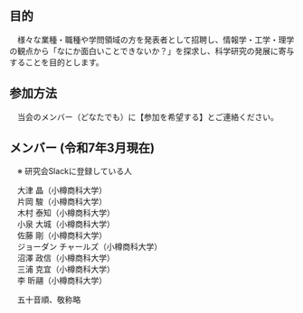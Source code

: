 ## 目的

　様々な業種・職種や学問領域の方を発表者として招聘し、情報学・工学・理学の観点から「なにか面白いことできないか？」を探求し、科学研究の発展に寄与することを目的とします。

## 参加方法

　当会のメンバー（どなたでも）に【参加を希望する】とご連絡ください。

## メンバー (令和7年3月現在)
　※ 研究会Slackに登録している人

　大津 晶（小樽商科大学）  
　片岡 駿（小樽商科大学）  
　木村 泰知（小樽商科大学）  
　小泉 大城（小樽商科大学）  
　佐藤 剛（小樽商科大学）  
　ジョーダン チャールズ（小樽商科大学）  
　沼澤 政信（小樽商科大学）  
　三浦 克宜（小樽商科大学）  
　李 昕翮（小樽商科大学）

　五十音順、敬称略
